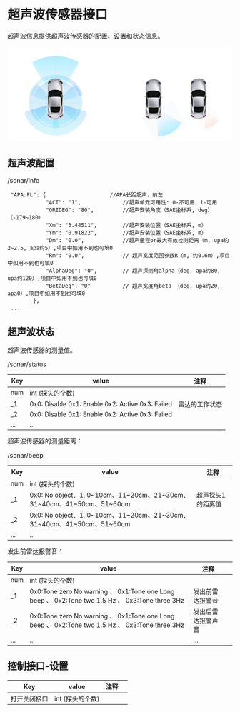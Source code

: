 # 超声波传感器接口

超声波信息提供超声波传感器的配置、设置和状态信息。

![image-20220318151747709](images/image-20220318151747709.png)

## 超声波配置

/sonar/info

```
 "APA:FL": {					//APA长距超声，前左
			"ACT": "1",				//超声单元可用性: 0-不可用，1-可用
			"ORIDEG": "80",			//超声安装角度（SAE坐标系, deg）（-179~180）
			"Xm": "3.44511",		//超声安装位置（SAE坐标系, m）
			"Ym": "0.91822",		//超声安装位置（SAE坐标系, m）
			"Dm": "0.0",			//超声量程or最大有效检测距离（m, upa约2~2.5, apa约5）,项目中如用不到也可填0
			"Rm": "0.0",			// 超声宽度范围参数R（m, 约0.6m）,项目中如用不到也可填0
			"AlphaDeg": "0",		// 超声探测角alpha（deg, apa约80, upa约120）,项目中如用不到也可填0
			"BetaDeg": "0"			// 超声宽度角beta （deg, upa约20, apa0）,项目中如用不到也可填0
		},
 ...
```

## 超声波状态

超声波传感器的测量值。

/sonar/status

| Key  | value                                            | 注释           |
| ---- | ------------------------------------------------ | -------------- |
| num  | int (探头的个数)                                 |                |
| _1   | 0x0: Disable 0x1: Enable 0x2: Active 0x3: Failed | 雷达的工作状态 |
| _2   | 0x0: Disable 0x1: Enable 0x2: Active 0x3: Failed |                |
| ...  | ...                                              |                |

超声波传感器的测量距离：

/sonar/beep

| Key  | value                                                        | 注释              |
| ---- | ------------------------------------------------------------ | ----------------- |
| num  | int (探头的个数)                                             |                   |
| _1   | 0x0: No object、1, 0~10cm、11~20cm、21~30cm、31~40cm、41~50cm、51~60cm | 超声探头1的距离值 |
| _2   | 0x0: No object、1, 0~10cm、11~20cm、21~30cm、31~40cm、41~50cm、51~60cm |                   |
| ...  | ...                                                          |                   |

发出前雷达报警音：

| Key  | value                                                        | 注释               |      |
| ---- | ------------------------------------------------------------ | ------------------ | ---- |
| num  | int (探头的个数)                                             |                    |      |
| _1   | 0x0:Tone zero No warning 、 0x1:Tone one Long beep 、 0x2:Tone two 1.5 Hz 、 0x3:Tone three 3Hz | 发出前雷达报警音   |      |
| _2   | 0x0:Tone zero No warning 、 0x1:Tone one Long beep 、 0x2:Tone two 1.5 Hz 、 0x3:Tone three 3Hz | 发出后雷达报警声音 |      |
| ...  | ...                                                          | ...                |      |

## 控制接口-设置

| Key          | value            | 注释 |      |
| ------------ | ---------------- | ---- | ---- |
| 打开关闭接口 | int (探头的个数) |      |      |



